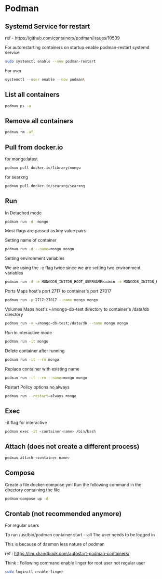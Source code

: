 # Podman


## Systemd Service for restart

ref - https://github.com/containers/podman/issues/10539

For autorestarting containers on startup enable podman-restart systemd service
```sh
sudo systemctl enable --now podman-restart
```
For user
```sh
systemctl --user enable --now podman\
```


## List all containers
```sh
podman ps -a
```

## Remove all containers
```sh
podman rm -af
```

## Pull from docker.io

for mongo:latest
```sh
podman pull docker.io/library/mongo
```
for searxng
```sh
podman pull docker.io/searxng/searxng
```

## Run

In Detached mode
```sh
podman run -d  mongo
```
Most flags are passed as key value pairs

Setting name of container
```sh
podman run -d --name=mongo mongo
```

Setting environment variables

We are using the -e flag twice since we are setting two environment variables
```sh
podman run -d -e MONGODB_INITDB_ROOT_USERNAME=admin -e MONGODB_INITDB_ROOT_PASSWORD=password
```

Ports
Maps host's port 2717 to container's port 27017
```sh
podman run -p 2717:27017 --name mongo mongo
```

Volumes
Maps host's ~/mongo-db-test directory to container's /data/db directory
```sh
podman run -v ~/mongo-db-test:/data/db --name mongo mongo
```

Run in interactive mode
```sh
podman run -it mongo
```

Delete container after running
```sh
podman run -it --rm mongo
```

Replace container with existing name
```sh
podman run -it --rm --name=mongo mongo
```

Restart Policy
options no,always
```sh
podman run --restart=always mongo 
```





## Exec

-it flag for interactive
```sh
podman exec -it <container-name> /bin/bash
```

## Attach  (does not create a different process)

```sh
podman attach <container-name>
```


## Compose

Create a file docker-compose.yml
Run the following command in the directory containing the file
```sh
podman-compose up -d
```


## Crontab (not recommended anymore)

For regular users

To run /usr/bin/podman container start --all
The user needs to be logged in

This is because of daemon less nature of podman

ref : https://linuxhandbook.com/autostart-podman-containers/

Think : Following command enable linger for root user not regular user
```sh
sudo loginctl enable-linger
```
